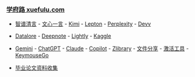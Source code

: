 ### **[学府路 xuefulu.com](http://xuefulu.com/)**

+ [智谱清言](https://chatglm.cn/main/alltoolsdetail) - [文心一言](https://yiyan.baidu.com/) - [Kimi](https://kimi.moonshot.cn/) - [Lepton](https://search.lepton.run) - [Perplexity](https://www.perplexity.ai) - [Devv](https://devv.ai)

+ [Datalore](https://datalore.jetbrains.com/) - [Deepnote](https://deepnote.com/sign-in) - [Lightly](https://lightly.teamcode.com/login) - [Kaggle](https://www.kaggle.com/)

+ [Gemini](https://gemini.google.com/) - [ChatGPT](https://chat.openai.com/) - [Claude](https://claude.ai/) - [Copilot](https://copilot.microsoft.com) - [Zlibrary](https://zh.z-library.se/) - [文件分享](https://wormhole.app) - [激活工具](https://pan.baidu.com/s/14U3zIG4tG6ZdMBrHaPaLzw?pwd=c65c#list/path=%2FHEU%20KMS%20Activator) - [KeymouseGo](https://github.com/taojy123/KeymouseGo)

+ [毕业论文资料收集](https://send2me.cn/b8YG5Ez2/RI-z442A7iRs7A)



